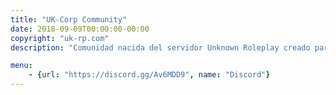 ```yaml
---
title: "UK-Corp Community"
date: 2018-09-09T00:00:00-00:00
copyright: "uk-rp.com"
description: "Comunidad nacida del servidor Unknown Roleplay creado para SA-MP"

menu:
    - {url: "https://discord.gg/Av6MDD9", name: "Discord"}
---
```

